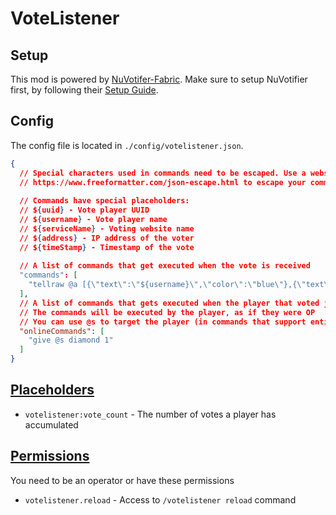 # VoteListener

## Setup
This mod is powered by [NuVotifer-Fabric](https://github.com/DrexHD/NuVotifier-Fabric/). Make sure to setup NuVotifier 
first, by following their [Setup Guide](https://github.com/NuVotifier/NuVotifier/wiki/Setup-Guide).

## Config
The config file is located in `./config/votelistener.json`.
```json
{
  // Special characters used in commands need to be escaped. Use a website like 
  // https://www.freeformatter.com/json-escape.html to escape your commands
  
  // Commands have special placeholders:
  // ${uuid} - Vote player UUID
  // ${username} - Vote player name
  // ${serviceName} - Voting website name
  // ${address} - IP address of the voter
  // ${timeStamp} - Timestamp of the vote
  
  // A list of commands that get executed when the vote is received
  "commands": [
    "tellraw @a [{\"text\":\"${username}\",\"color\":\"blue\"},{\"text\":\" voted on \",\"color\":\"aqua\"},{\"text\":\"${serviceName}\",\"color\":\"blue\"}]"
  ],
  // A list of commands that gets executed when the player that voted joins 
  // The commands will be executed by the player, as if they were OP
  // You can use @s to target the player (in commands that support entity selectors)
  "onlineCommands": [
    "give @s diamond 1"
  ]
}
```

## [Placeholders](https://placeholders.pb4.eu/)
- `votelistener:vote_count` - The number of votes a player has accumulated

## [Permissions](https://github.com/lucko/fabric-permissions-api)
You need to be an operator or have these permissions
- `votelistener.reload` - Access to `/votelistener reload` command